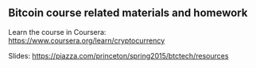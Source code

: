 
## Bitcoin course related materials and homework  

Learn the course in Coursera: https://www.coursera.org/learn/cryptocurrency

Slides: https://piazza.com/princeton/spring2015/btctech/resources

